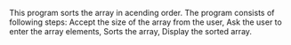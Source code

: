 This program sorts the array in acending order.
The program consists of following steps:
Accept the size of the array from the user,
Ask the user to enter the array elements,
Sorts the array,
Display the sorted array.
